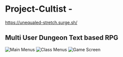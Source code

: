 # Project-Cultist - 

https://unequaled-stretch.surge.sh/

## Multi User Dungeon Text based RPG

<img title ='Main Menus' src="https://i.imgur.com/FYHMFo1.png">

<img title ='Class Menus' src="https://i.imgur.com/OIPGC0F.png">

<img title ='Game Screen' src="https://i.imgur.com/PSUwWid.png">

